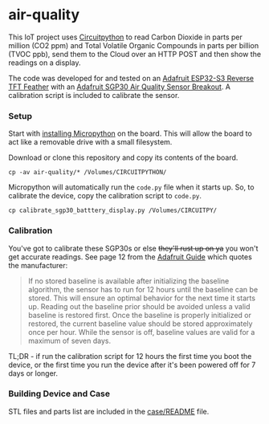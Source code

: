# air-quality

This IoT project uses [Circuitpython](https://circuitpython.org) to read Carbon Dioxide in parts per million (CO2 ppm) and Total Volatile Organic Compounds in parts per billion (TVOC ppb), send them to the Cloud over an HTTP POST and then show the readings on a display. 

The code was developed for and tested on an [Adafruit ESP32-S3 Reverse TFT Feather](https://www.adafruit.com/product/5691) with an [Adafruit SGP30 Air Quality Sensor Breakout](https://www.adafruit.com/product/3709). A calibration script is included to calibrate the sensor.

### Setup
Start with [installing Micropython](https://circuitpython.org/board/adafruit_feather_esp32s3_reverse_tft/) on the board. This will allow the board to act like a removable drive with a small filesystem. 

Download or clone this repository and copy its contents of the board.
```
cp -av air-quality/* /Volumes/CIRCUITPYTHON/
``` 
Micropython will automatically run the `code.py` file when it starts up. So, to calibrate the device, copy the calibration script to `code.py`.
```
cp calibrate_sgp30_batttery_display.py /Volumes/CIRCUITPY/
```

### Calibration
You've got to calibrate these SGP30s or else ~~they'll rust up on ya~~ you won't get accurate readings.
See page 12 from the [Adafruit Guide](https://cdn-learn.adafruit.com/downloads/pdf/adafruit-sgp30-gas-tvoc-eco2-mox-sensor.pdf) which quotes the manufacturer:
>If no stored baseline is available after initializing the baseline algorithm,
the sensor has to run for 12 hours until the baseline can be stored. This will
ensure an optimal behavior for the next time it starts up. Reading out the
baseline prior should be avoided unless a valid baseline is restored first.
Once the baseline is properly initialized or restored, the current baseline
value should be stored approximately once per hour. While the sensor is
off, baseline values are valid for a maximum of seven days.

TL;DR - if run the calibration script for 12 hours the first time you boot the device, or the first time you run the device after it's been powered off for 7 days or longer.

### Building Device and Case
STL files and parts list are included in the [case/README](./case/README.md) file.

